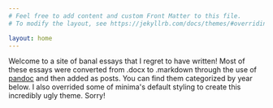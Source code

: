 ```yaml
---
# Feel free to add content and custom Front Matter to this file.
# To modify the layout, see https://jekyllrb.com/docs/themes/#overriding-theme-defaults

layout: home
---
```


Welcome to a site of banal essays that I regret to have written! Most of these essays were converted from .docx to .markdown through the use of <a href="https://pandoc.org/">pandoc</a> and then added as posts. You can find them categorized by year below. I also overrided some of minima's default styling to create this incredibly ugly theme. Sorry!